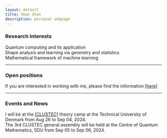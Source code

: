 ```yaml
---
layout: default
title: Shan Shan
description: personal webpage
---
```


### Research Interests 
Quantum computing and its application <br />
Shape analysis and learning via geometry and statistics <br />
Mathematical framework of machine learning
<hr />

### Open positions 
If you are interested in working with me, please find the information [[here]](../research/open.md)
<hr />	

### Events and News
I will be at the [[CLUSTEC]](https://clustec.eu/) theory camp at the Technical University of Denmark from Aug 26 to Sep 04, 2024. <br />
The 3rd CLUSTEC general assembly will be held at the Centre of Quantum Mathematics, SDU from Sep 05 to Sep 06, 2024. 
 
<br />
<br />
<br />
<br />
<br />
        
